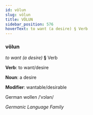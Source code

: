 ```yaml
---
id: völun
slug: völun
title: VÖLUN
sidebar_position: 576
hoverText: to want (a desire) § Verb
---
```


### völun

*to want (a desire)* **§** Verb

**Verb**: to want/desire

**Noun**: a desire

**Modifier**: wantable/desirable

German wollen /ˈvɔlən/

*Germanic Language Family*